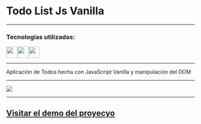 # Todo List Js Vanilla

--- 

### Tecnologias utilizadas:

<img src="https://cdn-icons-png.flaticon.com/512/174/174854.png" width='30px' ><img src="https://cdn-icons-png.flaticon.com/512/732/732190.png" width='30px' ><img src="https://cdn-icons-png.flaticon.com/512/5968/5968292.png" width='30px' >

--- 

Aplicación de Todos hecha con JavaScript Vanilla y manipulación del DOM

---

![](https://i.imgur.com/jc4pXlU.png)

---

## [Visitar el demo del proyecyo](https://brycot.github.io/toDo-Js-Vanilla/src/index.html) 
